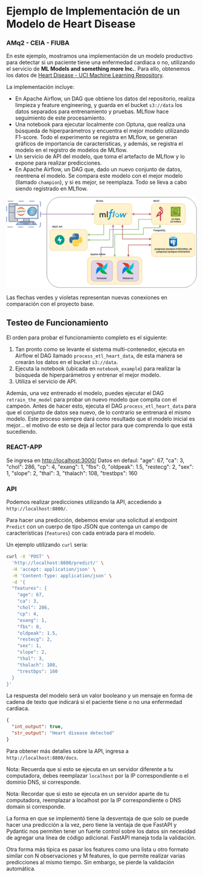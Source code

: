 # Ejemplo de Implementación de un Modelo de Heart Disease 
### AMq2 - CEIA - FIUBA

En este ejemplo, mostramos una implementación de un modelo productivo para detectar si un 
paciente tiene una enfermedad cardiaca o no, utilizando el servicio de 
**ML Models and something more Inc.**. Para ello, obtenemos los datos de 
[Heart Disease - UCI Machine Learning Repository](https://archive.ics.uci.edu/dataset/45/heart+disease).

La implementación incluye:

- En Apache Airflow, un DAG que obtiene los datos del repositorio, realiza limpieza y 
feature engineering, y guarda en el bucket `s3://data` los datos separados para entrenamiento 
y pruebas. MLflow hace seguimiento de este procesamiento.
- Una notebook para ejecutar localmente con Optuna, que realiza una búsqueda de 
hiperparámetros y encuentra el mejor modelo utilizando F1-score. Todo el experimento se 
registra en MLflow, se generan gráficos de importancia de características, y además, se 
registra el modelo en el registro de modelos de MLflow.
- Un servicio de API del modelo, que toma el artefacto de MLflow y lo expone para realizar 
predicciones.
- En Apache Airflow, un DAG que, dado un nuevo conjunto de datos, reentrena el modelo. Se 
compara este modelo con el mejor modelo (llamado `champion`), y si es mejor, se reemplaza. Todo 
se lleva a cabo siendo registrado en MLflow.

![Diagrama de servicios](example_project.png)

Las flechas verdes y violetas representan nuevas conexiones en comparación con el proyecto base.

## Testeo de Funcionamiento

El orden para probar el funcionamiento completo es el siguiente:

1. Tan pronto como se levante el sistema multi-contenedor, ejecuta en Airflow el DAG 
llamado `process_etl_heart_data`, de esta manera se crearán los datos en el 
bucket `s3://data`.
2. Ejecuta la notebook (ubicada en `notebook_example`) para realizar la búsqueda de 
hiperparámetros y entrenar el mejor modelo.
3. Utiliza el servicio de API.

Además, una vez entrenado el modelo, puedes ejecutar el DAG `retrain_the_model` para probar 
un nuevo modelo que compita con el campeón. Antes de hacer esto, ejecuta el DAG 
`process_etl_heart_data` para que el conjunto de datos sea nuevo, de lo contrario se entrenará 
el mismo modelo. Este proceso siempre dará como resultado que el modelo inicial es mejor... 
el motivo de esto se deja al lector para que comprenda lo que está sucediendo.

### REACT-APP
Se ingresa en [http://localhost:3000/](http://localhost:3000/)
Datos en defaul:
    "age": 67,
    "ca": 3,
    "chol": 286,
    "cp": 4,
    "exang": 1,
    "fbs": 0,
    "oldpeak": 1.5,
    "restecg": 2,
    "sex": 1,
    "slope": 2,
    "thal": 3,
    "thalach": 108,
    "trestbps": 160

### API 

Podemos realizar predicciones utilizando la API, accediendo a `http://localhost:8800/`.

Para hacer una predicción, debemos enviar una solicitud al endpoint `Predict` con un 
cuerpo de tipo JSON que contenga un campo de características (`features`) con cada 
entrada para el modelo.

Un ejemplo utilizando `curl` sería:

```bash
curl -X 'POST' \
  'http://localhost:8800/predict/' \
  -H 'accept: application/json' \
  -H 'Content-Type: application/json' \
  -d '{
  "features": {
    "age": 67,
    "ca": 3,
    "chol": 286,
    "cp": 4,
    "exang": 1,
    "fbs": 0,
    "oldpeak": 1.5,
    "restecg": 2,
    "sex": 1,
    "slope": 2,
    "thal": 3,
    "thalach": 108,
    "trestbps": 160
  }
}'
```

La respuesta del modelo será un valor booleano y un mensaje en forma de cadena de texto que 
indicará si el paciente tiene o no una enfermedad cardiaca.

```json
{
  "int_output": true,
  "str_output": "Heart disease detected"
}
```

Para obtener más detalles sobre la API, ingresa a `http://localhost:8800/docs`.

Nota: Recuerda que si esto se ejecuta en un servidor diferente a tu computadora, debes reemplazar 
`localhost` por la IP correspondiente o el dominio DNS, si corresponde.

Nota: Recordar que si esto se ejecuta en un servidor aparte de tu computadora, reemplazar a 
localhost por la IP correspondiente o DNS domain si corresponde.

La forma en que se implementó tiene la desventaja de que solo se puede hacer una predicción a 
la vez, pero tiene la ventaja de que FastAPI y Pydantic nos permiten tener un fuerte control 
sobre los datos sin necesidad de agregar una línea de código adicional. FastAPI maneja toda 
la validación.

Otra forma más típica es pasar los features como una lista u otro formato similar con 
N observaciones y M features, lo que permite realizar varias predicciones al mismo tiempo. 
Sin embargo, se pierde la validación automática.


